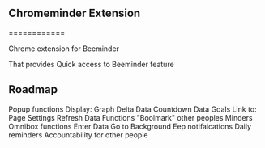 ## Chromeminder Extension
============

Chrome extension for Beeminder

That provides Quick access to Beeminder feature

## Roadmap


Popup functions
	Display:
		Graph
		Delta Data
		Countdown
		Data
		Goals
	Link to:
		Page
		Settings
		Refresh
		Data
	Functions
		"Boolmark" other peoples Minders
Omnibox functions
	Enter Data
	Go to
Background
	Eep notifaications
	Daily reminders
	Accountability for other people
